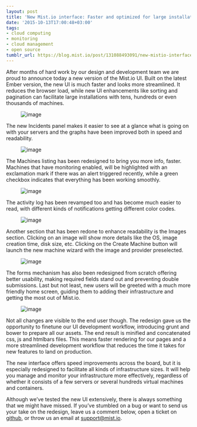 ```yaml
---
layout: post
title: 'New Mist.io interface: Faster and optimized for large installations'
date: '2015-10-13T17:00:48+03:00'
tags:
- cloud computing
- monitoring
- cloud management
- open source
tumblr_url: https://blog.mist.io/post/131088493091/new-mistio-interface-faster-and-optimized-for
---
```

After months of hard work by our design and development team we are proud to announce today a new version of the Mist.io UI. Built on the latest Ember version, the new UI is much faster and looks more streamlined. It reduces the browser load, while new UI enhancements like sorting and pagination can facilitate large installations with tens, hundreds or even thousands of machines.

<figure data-orig-width="1283" data-orig-height="620" class="tmblr-full"><img src="/images/tumblr-images/tumblr_inline_nw5vhkWYdu1rgqrs8_540.png" alt="image" data-orig-width="1283" data-orig-height="620"></figure>

The new Incidents panel makes it easier to see at a glance what is going on with your servers and the graphs have been improved both in speed and readability.

<figure data-orig-width="1263" data-orig-height="880" class="tmblr-full"><img src="/images/tumblr-images/tumblr_inline_nw5vtys2iK1rgqrs8_540.png" alt="image" data-orig-width="1263" data-orig-height="880"></figure>

The Machines listing has been redesigned to bring you more info, faster. Machines that have monitoring enabled, will be highlighted with an exclamation mark if there was an alert triggered recently, while a green checkbox indicates that everything has been working smoothly.

<figure data-orig-width="1250" data-orig-height="677" class="tmblr-full"><img src="/images/tumblr-images/tumblr_inline_nw5vvuCRys1rgqrs8_540.png" alt="image" data-orig-width="1250" data-orig-height="677"></figure>

The activity log has been revamped too and has become much easier to read, with different kinds of notifications getting different color codes.

<figure data-orig-width="1737" data-orig-height="988" class="tmblr-full"><img src="/images/tumblr-images/tumblr_inline_nw5vwcXc0g1rgqrs8_540.png" alt="image" data-orig-width="1737" data-orig-height="988"></figure>

Another section that has been redone to enhance readability is the Images section. Clicking on an image will show more details like the OS, image creation time, disk size, etc. Clicking on the Create Machine button will launch the new machine wizard with the image and provider preselected.

<figure data-orig-width="1121" data-orig-height="603" class="tmblr-full"><img src="/images/tumblr-images/tumblr_inline_nw5vy5EXS81rgqrs8_540.png" alt="image" data-orig-width="1121" data-orig-height="603"></figure>

The forms mechanism has also been redesigned from scratch offering better usability, making required fields stand out and preventing double submissions. Last but not least, new users will be greeted with a much more friendly home screen, guiding them to adding their infrastructure and getting the most out of Mist.io.

<figure data-orig-width="1144" data-orig-height="611" class="tmblr-full"><img src="/images/tumblr-images/tumblr_inline_nw5vyubliM1rgqrs8_540.png" alt="image" data-orig-width="1144" data-orig-height="611"></figure>

Not all changes are visible to the end user though. The redesign gave us the opportunity to finetune our UI development workflow, introducing grunt and bower to prepare all our assets. Τhe end result is minified and concatenated css, js and htmlbars files. This means faster rendering for our pages and a more streamlined development workflow that reduces the time it takes for new features to land on production.

The new interface offers speed improvements across the board, but it is especially redesigned to facilitate all kinds of infrastructure sizes. It will help you manage and monitor your infrastructure more effectively, regardless of whether it consists of a few servers or several hundreds virtual machines and containers.

Although we’ve tested the new UI extensively, there is always something that we might have missed. If you’ve stumbled on a bug or want to send us your take on the redesign, leave us a comment below, open a ticket on [github](https://github.com/mistio/mist.io/issues), or throw us an email at [support@mist.io](mailto:support@mist.io).

